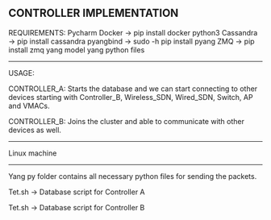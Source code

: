CONTROLLER IMPLEMENTATION 
--------------------------------------------------------------------------------------------------------------------------------------------------
REQUIREMENTS:
Pycharm
Docker  -> pip install docker
python3 
Cassandra -> pip install cassandra
pyangbind -> sudo -h pip install pyang
ZMQ -> pip install zmq
yang model
yang python files

--------------------------------------------------------------------
USAGE:

CONTROLLER_A:
Starts the database and we can start connecting to other devices starting with Controller_B,
Wireless_SDN, Wired_SDN, Switch, AP and VMACs.

CONTROLLER_B:
Joins the cluster and able to communicate with other devices as well.

----------------------------------------------------------------
Linux machine

---------------------------------------------------------------

Yang py folder contains all necessary python files for sending the packets. 

Tet.sh -> Database script for Controller A

Tet.sh -> Database script for Controller B

